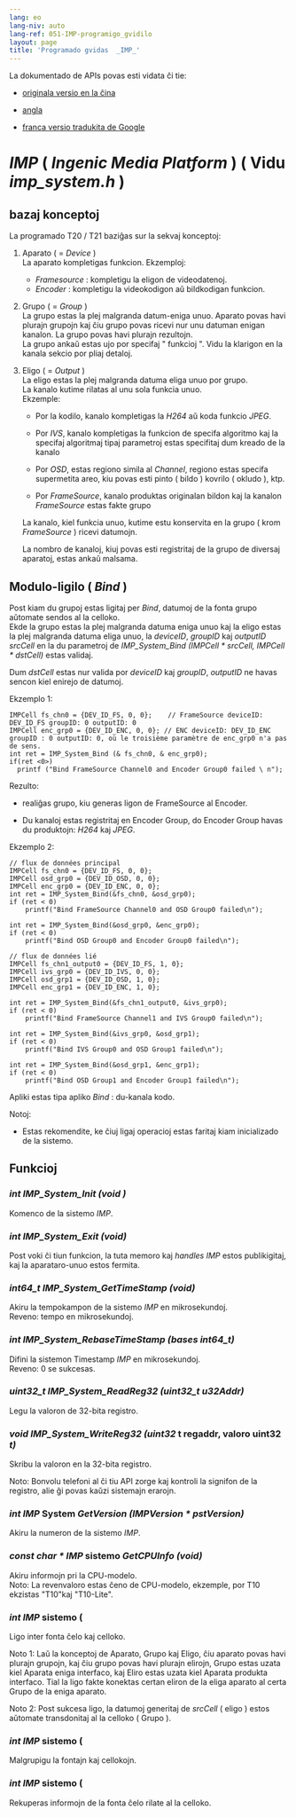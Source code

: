 ```yaml
---
lang: eo
lang-niv: auto
lang-ref: 051-IMP-programigo_gvidilo
layout: page
title: 'Programado gvidas  _IMP_'
---
```



La dokumentado de APIs povas esti vidata ĉi tie:  
* [ originala versio en la ĉina ](../../zh/includes.zh/html/) 

* [ angla ](../../en/includes.en/html/) 

* [ franca versio tradukita de Google ](../../fr/includes.fr/html/) 



# _IMP_  \( _Ingenic Media Platform_ \)  \( Vidu  _imp\_system.h_ \)

## bazaj konceptoj
La programado T20 / T21 baziĝas sur la sekvaj konceptoj: 
 1. Aparato  \( = _Device_ \)   
     La aparato kompletigas funkcion. Ekzemploj: 
      *   _Framesource_ : kompletigu la eligon de videodatenoj. 
      *   _Encoder_ : kompletigu la videokodigon aŭ bildkodigan funkcion. 
 2. Grupo  \( = _Group_ \)   
    La grupo estas la plej malgranda datum-eniga unuo. Aparato povas havi plurajn grupojn kaj ĉiu grupo povas ricevi nur unu datuman enigan kanalon. La grupo povas havi plurajn rezultojn.  
     La grupo ankaŭ estas ujo por specifaj  " funkcioj ". Vidu la klarigon en la kanala sekcio por pliaj detaloj. 
 3. Eligo  \( = _Output_ \)   
     La eligo estas la plej malgranda datuma eliga unuo por grupo.   
     La kanalo kutime rilatas al unu sola funkcia unuo.   
    Ekzemple:  
     -  Por la kodilo, kanalo kompletigas la  _H264_  aŭ koda funkcio  _JPEG_. 

     -  Por  _IVS_, kanalo kompletigas la funkcion de specifa algoritmo kaj la specifaj algoritmaj tipaj parametroj estas specifitaj dum kreado de la  kanalo

     -  Por _OSD_, estas regiono simila al  _Channel_, regiono estas specifa supermetita areo, kiu povas esti pinto  \( bildo \) kovrilo  \( okludo \), ktp. 

     -  Por  _FrameSource_, kanalo produktas originalan bildon kaj la kanalon  _FrameSource_  estas fakte grupo 

    
      La kanalo, kiel funkcia unuo, kutime estu konservita en la grupo  \( krom  _FrameSource_ \) ricevi datumojn. 

    La nombro de kanaloj, kiuj povas esti registritaj de la grupo de diversaj aparatoj, estas ankaŭ malsama.

## Modulo-ligilo  \( _Bind_ \)

Post kiam du grupoj estas ligitaj per  _Bind_, datumoj de la fonta grupo aŭtomate sendos al la celloko.   
Ekde la grupo estas la plej malgranda datuma eniga unuo kaj la eligo estas la plej malgranda datuma eliga unuo, la  _deviceID_,  _groupID_  kaj  _outputID_   _srcCell_  en la du parametroj de  _IMP\_System\_Bind \(IMPCell * srcCell, IMPCell * dstCell\)_  estas validaj.   

Dum  _dstCell_  estas nur valida por  _deviceID_  kaj  _groupID_,  _outputID_  ne havas sencon kiel enirejo de datumoj. 

Ekzemplo 1: 
```
IMPCell fs_chn0 = {DEV_ID_FS, 0, 0};    // FrameSource deviceID: DEV_ID_FS groupID: 0 outputID: 0
IMPCell enc_grp0 = {DEV_ID_ENC, 0, 0}; // ENC deviceID: DEV_ID_ENC groupID : 0 outputID: 0, où le troisième paramètre de enc_grp0 n'a pas de sens. 
int ret = IMP_System_Bind (& fs_chn0, & enc_grp0);
if(ret <0>)
  printf ("Bind FrameSource Channel0 and Encoder Group0 failed \ n");

```
Rezulto:   
* realiĝas grupo, kiu generas ligon de FrameSource al Encoder.

* Du kanaloj estas registritaj en Encoder Group, do Encoder Group havas du produktojn:  _H264_  kaj  _JPEG_. 


Ekzemplo 2:
```
// flux de données principal
IMPCell fs_chn0 = {DEV_ID_FS, 0, 0};
IMPCell osd_grp0 = {DEV_ID_OSD, 0, 0};
IMPCell enc_grp0 = {DEV_ID_ENC, 0, 0};
int ret = IMP_System_Bind(&fs_chn0, &osd_grp0);
if (ret < 0)
    printf("Bind FrameSource Channel0 and OSD Group0 failed\n");

int ret = IMP_System_Bind(&osd_grp0, &enc_grp0);
if (ret < 0)
    printf("Bind OSD Group0 and Encoder Group0 failed\n");

// flux de données lié 
IMPCell fs_chn1_output0 = {DEV_ID_FS, 1, 0};
IMPCell ivs_grp0 = {DEV_ID_IVS, 0, 0};
IMPCell osd_grp1 = {DEV_ID_OSD, 1, 0};
IMPCell enc_grp1 = {DEV_ID_ENC, 1, 0};

int ret = IMP_System_Bind(&fs_chn1_output0, &ivs_grp0);
if (ret < 0)
    printf("Bind FrameSource Channel1 and IVS Group0 failed\n");

int ret = IMP_System_Bind(&ivs_grp0, &osd_grp1);
if (ret < 0)
    printf("Bind IVS Group0 and OSD Group1 failed\n");

int ret = IMP_System_Bind(&osd_grp1, &enc_grp1);
if (ret < 0)
    printf("Bind OSD Group1 and Encoder Group1 failed\n");
```
Apliki estas tipa apliko  _Bind_ : du-kanala kodo. 

Notoj: 
 *  Estas rekomendite, ke ĉiuj ligaj operacioj estas faritaj kiam inicializado de la sistemo. 

## Funkcioj

### _int IMP\_System\_Init \(void \)_
Komenco de la sistemo  _IMP_. 
### _int IMP\_System\_Exit \(void\)_

Post voki ĉi tiun funkcion, la tuta memoro kaj  _handles_  _IMP_  estos publikigitaj, kaj la aparataro-unuo estos fermita. 

### _int64\_t IMP\_System\_GetTimeStamp \(void\)_

Akiru la tempokampon de la sistemo  _IMP_  en mikrosekundoj.   
Reveno: tempo en mikrosekundoj.

### _int IMP\_System\_RebaseTimeStamp \(bases int64\_t\)_
Difini la sistemon Timestamp  _IMP_  en mikrosekundoj.   
Reveno: 0 se sukcesas.

### _uint32\_t IMP\_System\_ReadReg32 \(uint32\_t u32Addr\)_

Legu la valoron de 32-bita registro.  

### _void IMP\_System\_WriteReg32 \(uint32_ t regaddr, valoro uint32 _t\)_
Skribu la valoron en la 32-bita registro. 

Noto: Bonvolu telefoni al ĉi tiu API zorge kaj kontroli la signifon de la registro, alie ĝi povas kaŭzi sistemajn erarojn.

### _int IMP_ System _GetVersion \(IMPVersion * pstVersion\)_

Akiru la numeron de la sistemo  _IMP_. 

### _const char * IMP_ sistemo _GetCPUInfo \(void\)_
Akiru informojn pri la CPU-modelo.  
Noto: La revenvaloro estas ĉeno de CPU-modelo, ekzemple, por T10 ekzistas "T10"kaj "T10-Lite".

### _int IMP_ sistemo  \(

Ligo inter fonta ĉelo kaj celloko.

Noto 1: Laŭ la konceptoj de Aparato, Grupo kaj Eligo, ĉiu aparato povas havi plurajn grupojn, kaj ĉiu grupo povas havi plurajn elirojn, Grupo estas uzata kiel Aparata eniga interfaco, kaj Eliro estas uzata kiel Aparata produkta interfaco. Tial la ligo fakte konektas certan eliron de la eliga aparato al certa Grupo de la eniga aparato.

Noto 2: Post sukcesa ligo, la datumoj generitaj de  _srcCell_  ( eligo )  estos aŭtomate transdonitaj al la celloko  ( Grupo ). 

### _int IMP_ sistemo  \(
Malgrupigu la fontajn kaj cellokojn. 

### _int IMP_ sistemo  \(

Rekuperas informojn de la fonta ĉelo rilate al la celloko.

